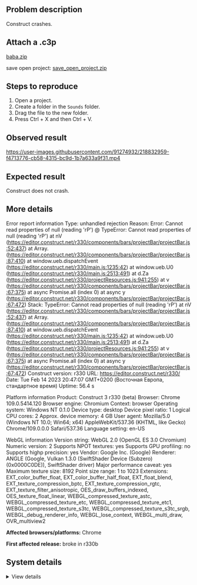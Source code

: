 ## Problem description

Construct crashes.

## Attach a .c3p

[baba.zip](https://github.com/WilsonPercival/WilsonPercival/files/10735952/baba.zip)

save open project: [save_open_project.zip](https://github.com/WilsonPercival/WilsonPercival/files/10735957/save_open_project.zip)

## Steps to reproduce

1. Open a project.
2. Create a folder in the `Sounds` folder.
3. Drag the file to the new folder.
4. Press Ctrl + X and then Ctrl + V.

## Observed result

https://user-images.githubusercontent.com/91274932/218832959-f4713776-cb58-4315-bc9d-1b7a633a9f31.mp4

## Expected result

Construct does not crash.

## More details

Error report information
Type: unhandled rejection
Reason: Error: Cannot read properties of null (reading 'rP') @ TypeError: Cannot read properties of null (reading 'rP') at nV (https://editor.construct.net/r330/components/bars/projectBar/projectBar.js:52:437) at Array. (https://editor.construct.net/r330/components/bars/projectBar/projectBar.js:87:410) at window.ueb.dispatchEvent (https://editor.construct.net/r330/main.js:1235:42) at window.ueb.U0 (https://editor.construct.net/r330/main.js:2513:491) at d.Za (https://editor.construct.net/r330/projectResources.js:941:255) at v (https://editor.construct.net/r330/components/bars/projectBar/projectBar.js:67:375) at async Promise.all (index 0) at async y (https://editor.construct.net/r330/components/bars/projectBar/projectBar.js:67:472)
Stack: TypeError: Cannot read properties of null (reading 'rP') at nV (https://editor.construct.net/r330/components/bars/projectBar/projectBar.js:52:437) at Array. (https://editor.construct.net/r330/components/bars/projectBar/projectBar.js:87:410) at window.ueb.dispatchEvent (https://editor.construct.net/r330/main.js:1235:42) at window.ueb.U0 (https://editor.construct.net/r330/main.js:2513:491) at d.Za (https://editor.construct.net/r330/projectResources.js:941:255) at v (https://editor.construct.net/r330/components/bars/projectBar/projectBar.js:67:375) at async Promise.all (index 0) at async y (https://editor.construct.net/r330/components/bars/projectBar/projectBar.js:67:472)
Construct version: r330
URL: https://editor.construct.net/r330/
Date: Tue Feb 14 2023 20:47:07 GMT+0200 (Восточная Европа, стандартное время)
Uptime: 56.4 s

Platform information
Product: Construct 3 r330 (beta)
Browser: Chrome 109.0.5414.120
Browser engine: Chromium
Context: browser
Operating system: Windows NT 0.1.0
Device type: desktop
Device pixel ratio: 1
Logical CPU cores: 2
Approx. device memory: 4 GB
User agent: Mozilla/5.0 (Windows NT 10.0; Win64; x64) AppleWebKit/537.36 (KHTML, like Gecko) Chrome/109.0.0.0 Safari/537.36
Language setting: en-US

WebGL information
Version string: WebGL 2.0 (OpenGL ES 3.0 Chromium)
Numeric version: 2
Supports NPOT textures: yes
Supports GPU profiling: no
Supports highp precision: yes
Vendor: Google Inc. (Google)
Renderer: ANGLE (Google, Vulkan 1.3.0 (SwiftShader Device (Subzero) (0x0000C0DE)), SwiftShader driver)
Major performance caveat: yes
Maximum texture size: 8192
Point size range: 1 to 1023
Extensions: EXT_color_buffer_float, EXT_color_buffer_half_float, EXT_float_blend, EXT_texture_compression_bptc, EXT_texture_compression_rgtc, EXT_texture_filter_anisotropic, OES_draw_buffers_indexed, OES_texture_float_linear, WEBGL_compressed_texture_astc, WEBGL_compressed_texture_etc, WEBGL_compressed_texture_etc1, WEBGL_compressed_texture_s3tc, WEBGL_compressed_texture_s3tc_srgb, WEBGL_debug_renderer_info, WEBGL_lose_context, WEBGL_multi_draw, OVR_multiview2

**Affected browsers/platforms:** Chrome

**First affected release:** broke in r330b

## System details

<details><summary>View details</summary>

Platform information
Product: Construct 3 r330 (beta)
Browser: Chrome 109.0.5414.120
Browser engine: Chromium
Context: browser
Operating system: Windows NT 0.1.0
Device type: desktop
Device pixel ratio: 1
Logical CPU cores: 2
Approx. device memory: 4 GB
User agent: Mozilla/5.0 (Windows NT 10.0; Win64; x64) AppleWebKit/537.36 (KHTML, like Gecko) Chrome/109.0.0.0 Safari/537.36
Language setting: en-US

Local storage
Storage quota (approx): 59 gb
Storage usage (approx): 193 mb (0.3%)
Persistant storage: No

Browser support notes
This list contains missing features that are not required, but could improve performance or user experience if supported.

UI effects are disabled in settings.
WebGL indicates a major performance caveat. It is probably using software rendering.
WebGL information
Version string: WebGL 2.0 (OpenGL ES 3.0 Chromium)
Numeric version: 2
Supports NPOT textures: yes
Supports GPU profiling: no
Supports highp precision: yes
Vendor: Google Inc. (Google)
Renderer: ANGLE (Google, Vulkan 1.3.0 (SwiftShader Device (Subzero) (0x0000C0DE)), SwiftShader driver)
Major performance caveat: yes
Maximum texture size: 8192
Point size range: 1 to 1023
Extensions:

EXT_color_buffer_float
EXT_color_buffer_half_float
EXT_float_blend
EXT_texture_compression_bptc
EXT_texture_compression_rgtc
EXT_texture_filter_anisotropic
OES_draw_buffers_indexed
OES_texture_float_linear
WEBGL_compressed_texture_astc
WEBGL_compressed_texture_etc
WEBGL_compressed_texture_etc1
WEBGL_compressed_texture_s3tc
WEBGL_compressed_texture_s3tc_srgb
WEBGL_debug_renderer_info
WEBGL_lose_context
WEBGL_multi_draw
OVR_multiview2
Audio information
System sample rate: 48000 Hz
Output channels: 2
Output interpretation: speakers
Supported decode formats:

WebM Opus (audio/webm; codecs=opus)
Ogg Opus (audio/ogg; codecs=opus)
WebM Vorbis (audio/webm; codecs=vorbis)
Ogg Vorbis (audio/ogg; codecs=vorbis)
MPEG-4 AAC (audio/mp4; codecs=mp4a.40.5)
MP3 (audio/mpeg)
FLAC (audio/flac)
PCM WAV (audio/wav; codecs=1)
Supported encode formats:

WebM Opus (audio/webm; codecs=opus)
Video information
Supported decode formats:

WebM AV1 (video/webm; codecs=av01.0.00M.08)
MP4 AV1 (video/mp4; codecs=av01.0.00M.08)
WebM VP9 (video/webm; codecs=vp9)
WebM VP8 (video/webm; codecs=vp8)
Ogg Theora (video/ogg; codecs=theora)
H.264 (video/mp4; codecs=avc1.42E01E)
Supported encode formats:

WebM VP9 (video/webm; codecs=vp9)
WebM VP8 (video/webm; codecs=vp8)

</details>
